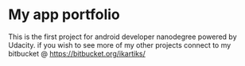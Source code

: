 # My app portfolio
This is the first project for android developer nanodegree powered by Udacity. if you wish to see more of my other projects connect to my bitbucket @ https://bitbucket.org/ikartiks/
